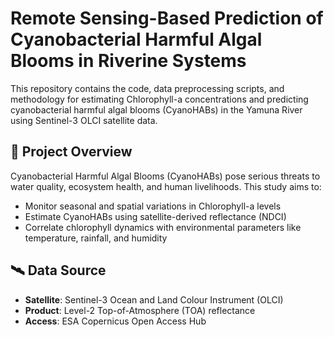 # Remote Sensing-Based Prediction of Cyanobacterial Harmful Algal Blooms in Riverine Systems

This repository contains the code, data preprocessing scripts, and methodology for estimating Chlorophyll-a concentrations and predicting cyanobacterial harmful algal blooms (CyanoHABs) in the Yamuna River using Sentinel-3 OLCI satellite data.

## 🌊 Project Overview

Cyanobacterial Harmful Algal Blooms (CyanoHABs) pose serious threats to water quality, ecosystem health, and human livelihoods. This study aims to:

- Monitor seasonal and spatial variations in Chlorophyll-a levels
- Estimate CyanoHABs using satellite-derived reflectance (NDCI)
- Correlate chlorophyll dynamics with environmental parameters like temperature, rainfall, and humidity

## 🛰️ Data Source

- **Satellite**: Sentinel-3 Ocean and Land Colour Instrument (OLCI)
- **Product**: Level-2 Top-of-Atmosphere (TOA) reflectance
- **Access**: ESA Copernicus Open Access Hub 



